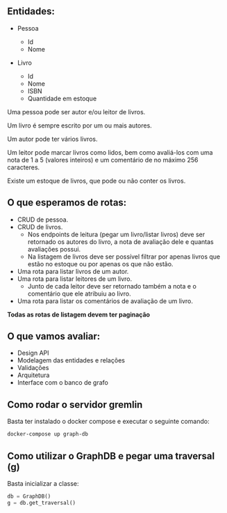## Entidades:

- Pessoa
    - Id
    - Nome

- Livro
    - Id
    - Nome
    - ISBN
    - Quantidade em estoque

Uma pessoa pode ser autor e/ou leitor de livros.

Um livro é sempre escrito por um ou mais autores.

Um autor pode ter vários livros.

Um leitor pode marcar livros como lidos, bem como avaliá-los com uma nota de 1 a 5 (valores inteiros) e um comentário de no máximo 256 caracteres.

Existe um estoque de livros, que pode ou não conter os livros.

## O que esperamos de rotas:

- CRUD de pessoa.
- CRUD de livros.
  - Nos endpoints de leitura (pegar um livro/listar livros) deve ser retornado os autores do livro, a nota de avaliação dele e quantas avaliações possui.
  - Na listagem de livros deve ser possível filtrar por apenas livros que estão no estoque ou por apenas os que não estão.
- Uma rota para listar livros de um autor.
- Uma rota para listar leitores de um livro.
  - Junto de cada leitor deve ser retornado também a nota e o comentário que ele atribuiu ao livro.
- Uma rota para listar os comentários de avaliação de um livro.

**Todas as rotas de listagem devem ter paginação**

## O que vamos avaliar:

- Design API
- Modelagem das entidades e relações
- Validações
- Arquitetura
- Interface com o banco de grafo

## Como rodar o servidor gremlin

Basta ter instalado o docker compose e executar o seguinte comando:

```sh
docker-compose up graph-db
```

## Como utilizar o GraphDB e pegar uma traversal (g)

Basta inicializar a classe:

```python
db = GraphDB()
g = db.get_traversal()
```
